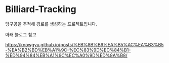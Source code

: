 # Billiard-Tracking
당구공을 추적해 경로를 생성하는 프로젝트입니다.


아래 블로그 참고

https://knowgyu.github.io/posts/%EB%8B%B9%EA%B5%AC%EA%B3%B5-%EA%B2%BD%EB%A1%9C-%EC%83%9D%EC%84%B1-%ED%94%84%EB%A1%9C%EC%A0%9D%ED%8A%B8/